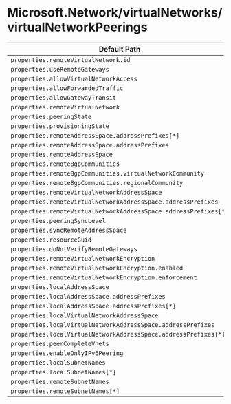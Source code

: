 # Microsoft.Network/virtualNetworks/virtualNetworkPeerings

| Default Path | Alias |
|---|---|
| `properties.remoteVirtualNetwork.id` | `Microsoft.Network/virtualNetworks/virtualNetworkPeerings/remoteVirtualNetwork.id` |
| `properties.useRemoteGateways` | `Microsoft.Network/virtualNetworks/virtualNetworkPeerings/useRemoteGateways` |
| `properties.allowVirtualNetworkAccess` | `Microsoft.Network/virtualNetworks/virtualNetworkPeerings/allowVirtualNetworkAccess` |
| `properties.allowForwardedTraffic` | `Microsoft.Network/virtualNetworks/virtualNetworkPeerings/allowForwardedTraffic` |
| `properties.allowGatewayTransit` | `Microsoft.Network/virtualNetworks/virtualNetworkPeerings/allowGatewayTransit` |
| `properties.remoteVirtualNetwork` | `Microsoft.Network/virtualNetworks/virtualNetworkPeerings/remoteVirtualNetwork` |
| `properties.peeringState` | `Microsoft.Network/virtualNetworks/virtualNetworkPeerings/peeringState` |
| `properties.provisioningState` | `Microsoft.Network/virtualNetworks/virtualNetworkPeerings/provisioningState` |
| `properties.remoteAddressSpace.addressPrefixes[*]` | `Microsoft.Network/virtualNetworks/virtualNetworkPeerings/remoteAddressSpace.addressPrefixes[*]` |
| `properties.remoteAddressSpace.addressPrefixes` | `Microsoft.Network/virtualNetworks/virtualNetworkPeerings/remoteAddressSpace.addressPrefixes` |
| `properties.remoteAddressSpace` | `Microsoft.Network/virtualNetworks/virtualNetworkPeerings/remoteAddressSpace` |
| `properties.remoteBgpCommunities` | `Microsoft.Network/virtualNetworks/virtualNetworkPeerings/remoteBgpCommunities` |
| `properties.remoteBgpCommunities.virtualNetworkCommunity` | `Microsoft.Network/virtualNetworks/virtualNetworkPeerings/remoteBgpCommunities.virtualNetworkCommunity` |
| `properties.remoteBgpCommunities.regionalCommunity` | `Microsoft.Network/virtualNetworks/virtualNetworkPeerings/remoteBgpCommunities.regionalCommunity` |
| `properties.remoteVirtualNetworkAddressSpace` | `Microsoft.Network/virtualNetworks/virtualNetworkPeerings/remoteVirtualNetworkAddressSpace` |
| `properties.remoteVirtualNetworkAddressSpace.addressPrefixes` | `Microsoft.Network/virtualNetworks/virtualNetworkPeerings/remoteVirtualNetworkAddressSpace.addressPrefixes` |
| `properties.remoteVirtualNetworkAddressSpace.addressPrefixes[*]` | `Microsoft.Network/virtualNetworks/virtualNetworkPeerings/remoteVirtualNetworkAddressSpace.addressPrefixes[*]` |
| `properties.peeringSyncLevel` | `Microsoft.Network/virtualNetworks/virtualNetworkPeerings/peeringSyncLevel` |
| `properties.syncRemoteAddressSpace` | `Microsoft.Network/virtualNetworks/virtualNetworkPeerings/syncRemoteAddressSpace` |
| `properties.resourceGuid` | `Microsoft.Network/virtualNetworks/virtualNetworkPeerings/resourceGuid` |
| `properties.doNotVerifyRemoteGateways` | `Microsoft.Network/virtualNetworks/virtualNetworkPeerings/doNotVerifyRemoteGateways` |
| `properties.remoteVirtualNetworkEncryption` | `Microsoft.Network/virtualNetworks/virtualNetworkPeerings/remoteVirtualNetworkEncryption` |
| `properties.remoteVirtualNetworkEncryption.enabled` | `Microsoft.Network/virtualNetworks/virtualNetworkPeerings/remoteVirtualNetworkEncryption.enabled` |
| `properties.remoteVirtualNetworkEncryption.enforcement` | `Microsoft.Network/virtualNetworks/virtualNetworkPeerings/remoteVirtualNetworkEncryption.enforcement` |
| `properties.localAddressSpace` | `Microsoft.Network/virtualNetworks/virtualNetworkPeerings/localAddressSpace` |
| `properties.localAddressSpace.addressPrefixes` | `Microsoft.Network/virtualNetworks/virtualNetworkPeerings/localAddressSpace.addressPrefixes` |
| `properties.localAddressSpace.addressPrefixes[*]` | `Microsoft.Network/virtualNetworks/virtualNetworkPeerings/localAddressSpace.addressPrefixes[*]` |
| `properties.localVirtualNetworkAddressSpace` | `Microsoft.Network/virtualNetworks/virtualNetworkPeerings/localVirtualNetworkAddressSpace` |
| `properties.localVirtualNetworkAddressSpace.addressPrefixes` | `Microsoft.Network/virtualNetworks/virtualNetworkPeerings/localVirtualNetworkAddressSpace.addressPrefixes` |
| `properties.localVirtualNetworkAddressSpace.addressPrefixes[*]` | `Microsoft.Network/virtualNetworks/virtualNetworkPeerings/localVirtualNetworkAddressSpace.addressPrefixes[*]` |
| `properties.peerCompleteVnets` | `Microsoft.Network/virtualNetworks/virtualNetworkPeerings/peerCompleteVnets` |
| `properties.enableOnlyIPv6Peering` | `Microsoft.Network/virtualNetworks/virtualNetworkPeerings/enableOnlyIPv6Peering` |
| `properties.localSubnetNames` | `Microsoft.Network/virtualNetworks/virtualNetworkPeerings/localSubnetNames` |
| `properties.localSubnetNames[*]` | `Microsoft.Network/virtualNetworks/virtualNetworkPeerings/localSubnetNames[*]` |
| `properties.remoteSubnetNames` | `Microsoft.Network/virtualNetworks/virtualNetworkPeerings/remoteSubnetNames` |
| `properties.remoteSubnetNames[*]` | `Microsoft.Network/virtualNetworks/virtualNetworkPeerings/remoteSubnetNames[*]` |

